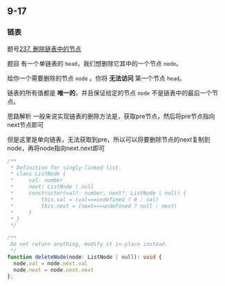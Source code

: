 ## 9-17

### 链表

题号[237. 删除链表中的节点](https://leetcode.cn/problems/delete-node-in-a-linked-list/)

题目 有一个单链表的 `head`，我们想删除它其中的一个节点 `node`。

给你一个需要删除的节点 `node` 。你将 **无法访问** 第一个节点 `head`。

链表的所有值都是 **唯一的**，并且保证给定的节点 `node` 不是链表中的最后一个节点。

思路解析 一般来说实现链表的删除方法是，获取pre节点，然后将pre节点指向next节点即可

但是这里是单向链表，无法获取到pre，所以可以将要删除节点的next复制到node，再将node指向next.next即可

```ts
/**
 * Definition for singly-linked list.
 * class ListNode {
 *     val: number
 *     next: ListNode | null
 *     constructor(val?: number, next?: ListNode | null) {
 *         this.val = (val===undefined ? 0 : val)
 *         this.next = (next===undefined ? null : next)
 *     }
 * }
 */

/**
 Do not return anything, modify it in-place instead.
 */
function deleteNode(node: ListNode | null): void {
  node.val = node.next.val
  node.next = node.next.next
};
```